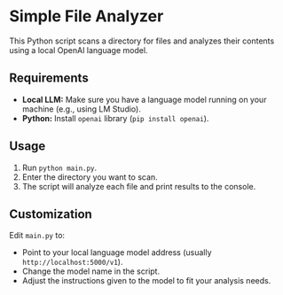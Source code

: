 # Simple File Analyzer

This Python script scans a directory for files and analyzes their contents using a local OpenAI language model.

## Requirements

* **Local LLM:** Make sure you have a language model running on your machine (e.g., using LM Studio).
* **Python:** Install `openai` library (`pip install openai`).

## Usage

1. Run `python main.py`.
2. Enter the directory you want to scan.
3. The script will analyze each file and print results to the console. 

## Customization

Edit `main.py` to:

* Point to your local language model address (usually `http://localhost:5000/v1`).
* Change the model name in the script.
* Adjust the instructions given to the model to fit your analysis needs.
